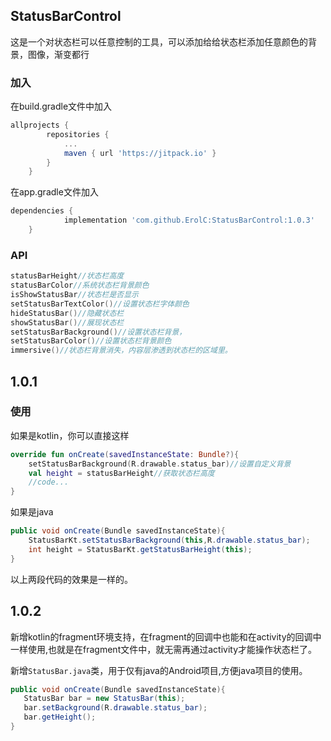 ## StatusBarControl
这是一个对状态栏可以任意控制的工具，可以添加给给状态栏添加任意颜色的背景，图像，渐变都行

### 加入
在build.gradle文件中加入
```gradle
allprojects {
		repositories {
			...
			maven { url 'https://jitpack.io' }
		}
	}

```
在app.gradle文件加入
```gradle
dependencies {
	        implementation 'com.github.ErolC:StatusBarControl:1.0.3'
	}
```
### API
```kotlin
statusBarHeight//状态栏高度
statusBarColor//系统状态栏背景颜色
isShowStatusBar//状态栏是否显示
setStatusBarTextColor()//设置状态栏字体颜色
hideStatusBar()//隐藏状态栏
showStatusBar()//展现状态栏
setStatusBarBackground()//设置状态栏背景，
setStatusBarColor()//设置状态栏背景颜色
immersive()//状态栏背景消失，内容层渗透到状态栏的区域里。
```
## 1.0.1
### 使用
如果是kotlin，你可以直接这样
```kotlin
override fun onCreate(savedInstanceState: Bundle?){
    setStatusBarBackground(R.drawable.status_bar)//设置自定义背景
    val height = statusBarHeight//获取状态栏高度
    //code...
}

```
如果是java
```java
public void onCreate(Bundle savedInstanceState){
    StatusBarKt.setStatusBarBackground(this,R.drawable.status_bar);
    int height = StatusBarKt.getStatusBarHeight(this);
}
```

以上两段代码的效果是一样的。

## 1.0.2
新增kotlin的fragment环境支持，在fragment的回调中也能和在activity的回调中一样使用,也就是在fragment文件中，就无需再通过activity才能操作状态栏了。

新增`StatusBar.java`类，用于仅有java的Android项目,方便java项目的使用。

```java
public void onCreate(Bundle savedInstanceState){
   StatusBar bar = new StatusBar(this);
   bar.setBackground(R.drawable.status_bar);
   bar.getHeight();
}
```
